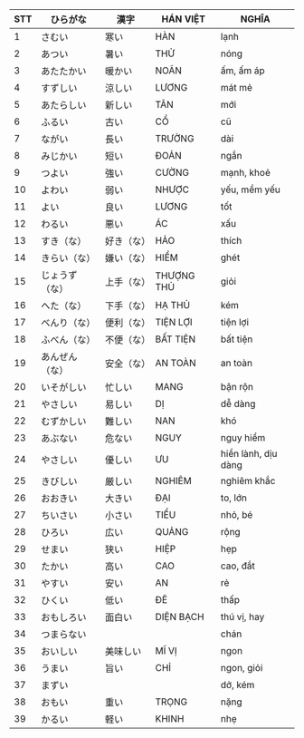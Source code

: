 |STT|ひらがな|漢字|HÁN VIỆT|NGHĨA
|---|----|---|---|---|
1|さむい|寒い|HÀN|lạnh
2|あつい|暑い|THỬ|nóng
3|あたたかい|暖かい|NOÃN|ấm, ấm áp
4|すずしい|涼しい|LƯƠNG|mát mẻ
5|あたらしい|新しい|TÂN|mới
6|ふるい|古い|CỔ|cũ
7|ながい|長い|TRƯỜNG|dài
8|みじかい|短い|ĐOẢN|ngắn
9|つよい|強い|CƯỜNG|mạnh, khoẻ
10|よわい|弱い|NHƯỢC|yếu, mềm yếu
11|よい|良い|LƯƠNG|tốt
12|わるい|悪い|ÁC|xấu
13|すき（な）|好き（な）|HẢO|thích
14|きらい（な）|嫌い（な）|HIỂM|ghét
15|じょうず（な）|上手（な）|THƯỢNG THỦ|giỏi
16|へた（な）|下手（な）|HẠ THỦ|kém
17|べんり（な）|便利（な）|TIỆN LỢI|tiện lợi
18|ふべん（な）|不便（な）|BẤT TIỆN|bất tiện
19|あんぜん（な）|安全（な）|AN TOÀN|an toàn
20|いそがしい|忙しい|MANG|bận rộn
21|やさしい|易しい|DỊ|dễ dàng
22|むずかしい|難しい|NAN|khó
23|あぶない|危ない|NGUY|nguy hiểm
24|やさしい|優しい|ƯU|hiền lành, dịu dàng
25|きびしい|厳しい|NGHIÊM|nghiêm khắc
26|おおきい|大きい|ĐẠI|to, lớn
27|ちいさい|小さい|TIỂU|nhỏ, bé
28|ひろい|広い|QUẢNG|rộng
29|せまい|狭い|HIỆP|hẹp
30|たかい|高い|CAO|cao, đắt
31|やすい|安い|AN|rẻ
32|ひくい|低い|ĐÊ|thấp
33|おもしろい|面白い|DIỆN BẠCH|thú vị, hay
34|つまらない|||chán
35|おいしい|美味しい|MĨ VỊ|ngon
36|うまい|旨い|CHỈ|ngon, giỏi
37|まずい|||dở, kém
38|おもい|重い|TRỌNG|nặng
39|かるい|軽い|KHINH|nhẹ






